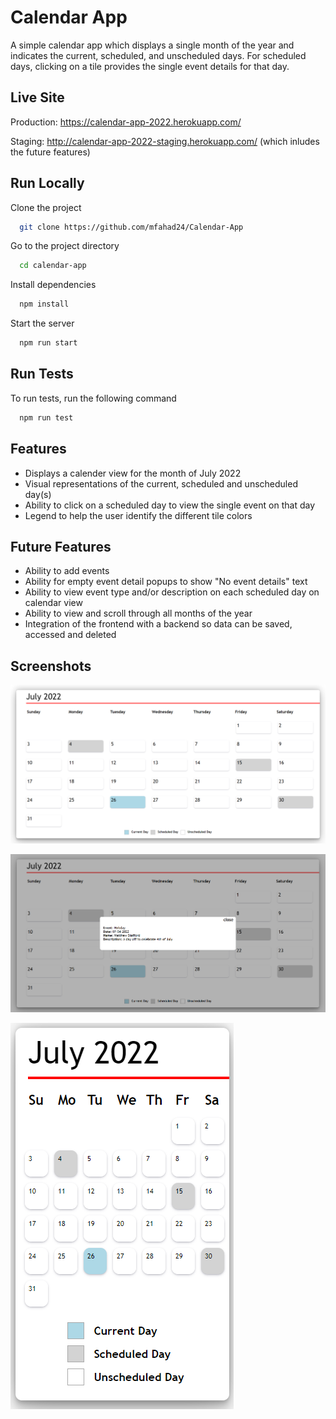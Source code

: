 
# Calendar App

A simple calendar app which displays a single month of the year and indicates the current, scheduled, and unscheduled days. For scheduled days, clicking on a tile provides the single event details for that day.

## Live Site

Production: https://calendar-app-2022.herokuapp.com/

Staging: http://calendar-app-2022-staging.herokuapp.com/
(which inludes the future features)


## Run Locally

Clone the project

```bash
  git clone https://github.com/mfahad24/Calendar-App
```

Go to the project directory

```bash
  cd calendar-app
```

Install dependencies

```bash
  npm install
```

Start the server

```bash
  npm run start
```


## Run Tests

To run tests, run the following command

```bash
  npm run test
```


## Features

- Displays a calender view for the month of July 2022
- Visual representations of the current, scheduled and unscheduled day(s)
- Ability to click on a scheduled day to view the single event on that day
- Legend to help the user identify the different tile colors


## Future Features

- Ability to add events
- Ability for empty event detail popups to show "No event details" text
- Ability to view event type and/or description on each scheduled day on calendar view
- Ability to view and scroll through all months of the year 
- Integration of the frontend with a backend so data can be saved, accessed and deleted 
## Screenshots

![Calendar App](CalendarApp.PNG)

![Calendar App - Event Detail](CalendarApp-EventDetail.PNG)

![Calendar App - Event Detail](CalendarApp-Mobile.PNG)
